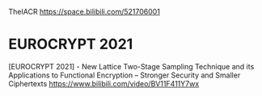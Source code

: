 
TheIACR https://space.bilibili.com/521706001

# EUROCRYPT 2021

[EUROCRYPT 2021] - New Lattice Two-Stage Sampling Technique and its Applications to Functional Encryption – Stronger Security and Smaller Ciphertexts https://www.bilibili.com/video/BV11F411Y7wx

